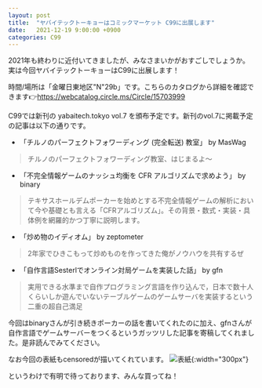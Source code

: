 ```yaml
---
layout: post
title:  "ヤバイテックトーキョーはコミックマーケット C99に出展します"
date:   2021-12-19 9:00:00 +0900
categories: C99
---
```


2021年も終わりに近付いてきましたが、みなさまいかがおすごしでしょうか。実は今回ヤバイテックトーキョーはC99に出展します！

時間/場所は「金曜日東地区"N"29b」です。こちらのカタログから詳細を確認できます👉https://webcatalog.circle.ms/Circle/15703999

C99では新刊の yabaitech.tokyo vol.7 を頒布予定です。新刊のvol.7に掲載予定の記事は以下の通りです。

* 「チルノのパーフェクトフォワーディング (完全転送) 教室」 by MasWag
> チルノのパーフェクトフォワーディング教室、はじまるよ〜
* 「不完全情報ゲームのナッシュ均衡を CFR アルゴリズムで求めよう」 by binary
> テキサスホールデムポーカーを始めとする不完全情報ゲームの解析において今や基礎とも言える「CFRアルゴリズム」。その背景・数式・実装・具体例を網羅的かつ丁寧に説明します。
* 「炒め物のイディオム」 by zeptometer
> 2年家でひきこもって炒めものを作ってきた俺がノウハウを共有するぜ
* 「自作言語Sesterlでオンライン対局ゲームを実装した話」 by gfn
> 実用できる水準まで自作プログラミング言語を作り込んで，日本で数十人くらいしか遊んでいないテーブルゲームのゲームサーバを実装するという二重の超自己満足

今回はbinaryさんが引き続きポーカーの話を書いてくれたのに加え、gfnさんが自作言語でゲームサーバーをつくるというガッツリした記事を寄稿してくれました。是非読んでみてください。

なお今回の表紙もcensoredが描いてくれています。
![表紙]({{site.baseurl}}/images/yabaitechvol7.jpg){:width="300px"}

というわけで有明で待っております、みんな買ってね！
